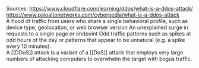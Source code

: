 Sources:
https://www.cloudflare.com/learning/ddos/what-is-a-ddos-attack/
https://www.paloaltonetworks.com/cyberpedia/what-is-a-ddos-attack
\
A flood of traffic from users who share a single behavioral profile, such as device type, geolocation, or web browser version An unexplained surge in requests to a single page or endpoint Odd traffic patterns such as spikes at odd hours of the day or patterns that appear to be unnatural (e.g. a spike every 10 minutes).
\
A [[DDoS]] attack is a variant of a [[DoS]] attack that employs very large numbers of attacking computers to overwhelm the target with bogus traffic.
